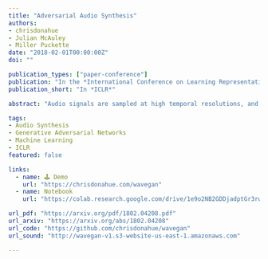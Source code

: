 ```yaml
---
title: "Adversarial Audio Synthesis"
authors:
- chrisdonahue
- Julian McAuley
- Miller Puckette
date: "2018-02-01T00:00:00Z"
doi: ""

publication_types: ["paper-conference"]
publication: "In the *International Conference on Learning Representations*"
publication_short: "In *ICLR*"

abstract: "Audio signals are sampled at high temporal resolutions, and learning to synthesize audio requires capturing structure across a range of timescales. Generative adversarial networks (GANs) have seen wide success at generating images that are both locally and globally coherent, but they have seen little application to audio generation. In this paper we introduce WaveGAN, a first attempt at applying GANs to unsupervised synthesis of raw-waveform audio. WaveGAN is capable of synthesizing one second slices of audio waveforms with global coherence, suitable for sound effect generation. Our experiments demonstrate that, without labels, WaveGAN learns to produce intelligible words when trained on a small-vocabulary speech dataset, and can also synthesize audio from other domains such as drums, bird vocalizations, and piano. We compare WaveGAN to a method which applies GANs designed for image generation on image-like audio feature representations, finding both approaches to be promising."

tags:
- Audio Synthesis
- Generative Adversarial Networks
- Machine Learning
- ICLR
featured: false

links:
  - name: 🕹️ Demo
    url: "https://chrisdonahue.com/wavegan"
  - name: Notebook
    url: "https://colab.research.google.com/drive/1e9o2NB2GDDjadptGr3rwQwTcw-IrFOnm"

url_pdf: "https://arxiv.org/pdf/1802.04208.pdf"
url_arxiv: "https://arxiv.org/abs/1802.04208"
url_code: "https://github.com/chrisdonahue/wavegan"
url_sound: "http://wavegan-v1.s3-website-us-east-1.amazonaws.com"

---
```

